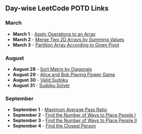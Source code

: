 ## Day-wise LeetCode POTD Links

### March

- **March 1** - [Apply Operations to an Array](https://leetcode.com/problems/apply-operations-to-an-array/description/?envType=daily-question&envId=2025-03-01)
- **March 2** - [Merge Two 2D Arrays by Summing Values](https://leetcode.com/problems/merge-two-2d-arrays-by-summing-values/description/?envType=daily-question&envId=2025-03-02)
- **March 3** - [Partition Array According to Given Pivot](https://leetcode.com/problems/partition-array-according-to-given-pivot/description/?envType=daily-question&envId=2025-03-03)

### August

- **August 28** - [Sort Matrix by Diagonals](https://leetcode.com/problems/sort-matrix-by-diagonals/description/?envType=daily-question&envId=2025-08-28)
- **August 29** - [Alice and Bob Playing Flower Game](https://leetcode.com/problems/alice-and-bob-playing-flower-game/description/?envType=daily-question&envId=2025-08-29)
- **August 30** - [Valid Sudoku](https://leetcode.com/problems/valid-sudoku/description/?envType=daily-question&envId=2025-08-30)
- **August 31** - [Sudoku Solver](https://leetcode.com/problems/sudoku-solver/description/?envType=daily-question&envId=2025-08-31)

### September

- **September 1** - [Maximum Average Pass Ratio](https://leetcode.com/problems/maximum-average-pass-ratio/description/?envType=daily-question&envId=2025-09-01)
- **September 2** - [Find the Number of Ways to Place People I](https://leetcode.com/problems/find-the-number-of-ways-to-place-people-i/description/?envType=daily-question&envId=2025-09-02)
- **September 3** - [Find the Number of Ways to Place People II](https://leetcode.com/problems/find-the-number-of-ways-to-place-people-ii/description/?envType=daily-question&envId=2025-09-03)
- **September 4** - [Find the Closest Person](https://leetcode.com/problems/find-closest-person/description/?envType=daily-question&envId=2025-09-04)
